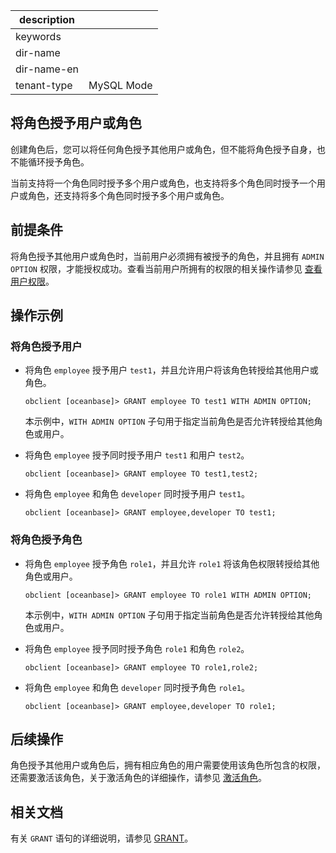 |description||
|---|---|
|keywords||
|dir-name||
|dir-name-en||
|tenant-type|MySQL Mode|

## 将角色授予用户或角色

创建角色后，您可以将任何角色授予其他用户或角色，但不能将角色授予自身，也不能循环授予角色。

当前支持将一个角色同时授予多个用户或角色，也支持将多个角色同时授予一个用户或角色，还支持将多个角色同时授予多个用户或角色。

## 前提条件

将角色授予其他用户或角色时，当前用户必须拥有被授予的角色，并且拥有 `ADMIN OPTION` 权限，才能授权成功。查看当前用户所拥有的权限的相关操作请参见 [查看用户权限](../400.view-user-permissions-of-mysql-mode.md)。

## 操作示例

### 将角色授予用户

* 将角色 `employee` 授予用户 `test1`，并且允许用户将该角色转授给其他用户或角色。

    ```shell
    obclient [oceanbase]> GRANT employee TO test1 WITH ADMIN OPTION;
    ```

    本示例中，`WITH ADMIN OPTION` 子句用于指定当前角色是否允许转授给其他角色或用户。

* 将角色 `employee` 授予同时授予用户 `test1` 和用户 `test2`。

    ```shell
    obclient [oceanbase]> GRANT employee TO test1,test2;
    ```

* 将角色 `employee` 和角色 `developer` 同时授予用户 `test1`。

    ```shell
    obclient [oceanbase]> GRANT employee,developer TO test1;
    ```

### 将角色授予角色

* 将角色 `employee` 授予角色 `role1`，并且允许 `role1` 将该角色权限转授给其他角色或用户。

    ```shell
    obclient [oceanbase]> GRANT employee TO role1 WITH ADMIN OPTION;
    ```

    本示例中，`WITH ADMIN OPTION` 子句用于指定当前角色是否允许转授给其他角色或用户。

* 将角色 `employee` 授予同时授予角色 `role1` 和角色 `role2`。

    ```shell
    obclient [oceanbase]> GRANT employee TO role1,role2;
    ```

* 将角色 `employee` 和角色 `developer` 同时授予角色 `role1`。

    ```shell
    obclient [oceanbase]> GRANT employee,developer TO role1;
    ```

## 后续操作

角色授予其他用户或角色后，拥有相应角色的用户需要使用该角色所包含的权限，还需要激活该角色，关于激活角色的详细操作，请参见 [激活角色](500.activating-roles-of-mysql-mode.md)。

## 相关文档

有关 `GRANT` 语句的详细说明，请参见 [GRANT](../../../../../../700.reference/500.sql-reference/100.sql-syntax/200.common-tenant-of-mysql-mode/600.sql-statement-of-mysql-mode/5500.grant-of-mysql-mode.md)。
